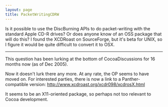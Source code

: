 ```yaml
---
layout: page
title: PacketWritingCDRW
---
```


Is it possible to use the DiscBurning APIs to do packet-writing with the standard Apple CD-R drives?  Or does anyone know of an OSS package that will do this?  I found the XCDRoast on SourceForge, but it's beta for UNIX, so I figure it would be quite difficult to convert it to OSX.

----

This question has been lurking at the bottom of CocoaDiscussions for 16 months now (as of Dec 2005).

Now it doesn't lurk there any more.  At any rate, the OP seems to have moved on. For interested parties, there is now a link to a Panther-compatible version: http://www.xcdroast.org/xcdr098/xcdrosX.html

It seems to be an X11-oriented package, so perhaps not too relevant to Cocoa development.

